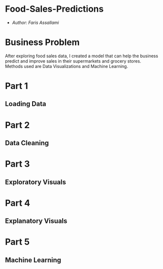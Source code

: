 # Food-Sales-Predictions
- *Author: Faris Assallami*
#  Business Problem

After exploring food sales data, I created a model that can help the business predict and improve sales in their supermarkets and grocery stores.  Methods used are Data Visualizations and Machine Learning.


#  Part 1
## Loading Data

# Part 2
## Data Cleaning

# Part 3
## Exploratory Visuals

# Part 4
## Explanatory Visuals

# Part 5
## Machine Learning
